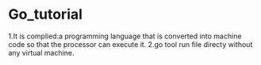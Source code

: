 # Go_tutorial
1.It is complied:a programming language that is converted into machine code so that the processor can execute it.
2.go tool run file directy without any virtual machine.
